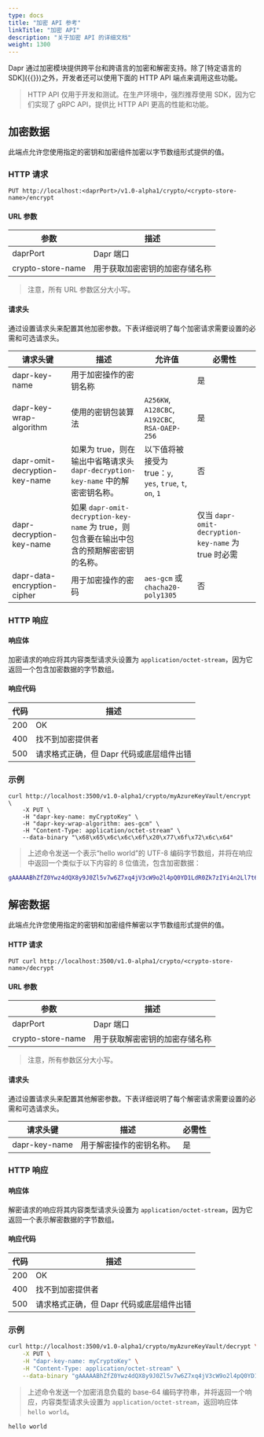 ```yaml
---
type: docs
title: "加密 API 参考"
linkTitle: "加密 API"
description: "关于加密 API 的详细文档"
weight: 1300
---
```


Dapr 通过加密模块提供跨平台和跨语言的加密和解密支持。除了[特定语言的 SDK]({{<ref sdks>}})之外，开发者还可以使用下面的 HTTP API 端点来调用这些功能。

> HTTP API 仅用于开发和测试。在生产环境中，强烈推荐使用 SDK，因为它们实现了 gRPC API，提供比 HTTP API 更高的性能和功能。

## 加密数据

此端点允许您使用指定的密钥和加密组件加密以字节数组形式提供的值。

### HTTP 请求

```
PUT http://localhost:<daprPort>/v1.0-alpha1/crypto/<crypto-store-name>/encrypt
```

#### URL 参数
| 参数               | 描述                                                         |
|-------------------|-------------------------------------------------------------|
| daprPort          | Dapr 端口                                                   |
| crypto-store-name | 用于获取加密密钥的加密存储名称                               |

> 注意，所有 URL 参数区分大小写。

#### 请求头
通过设置请求头来配置其他加密参数。下表详细说明了每个加密请求需要设置的必需和可选请求头。

| 请求头键                    | 描述                                                                                                                                                                                         | 允许值                                                                            | 必需性                                                 |
|----------------------------|---------------------------------------------------------------------------------------------------------------------------------------------------------------------------------------------|-----------------------------------------------------------------------------------|--------------------------------------------------------|
| dapr-key-name              | 用于加密操作的密钥名称                                                                                                                                                                       |                                                                                   | 是                                                      |
| dapr-key-wrap-algorithm    | 使用的密钥包装算法                                                                                                                                                                           | `A256KW`, `A128CBC`, `A192CBC`, `RSA-OAEP-256`                                    | 是                                                      |
| dapr-omit-decryption-key-name | 如果为 true，则在输出中省略请求头 `dapr-decryption-key-name` 中的解密密钥名称。                                                                                                             | 以下值将被接受为 true：`y`, `yes`, `true`, `t`, `on`, `1`                         | 否                                                      |
| dapr-decryption-key-name   | 如果 `dapr-omit-decryption-key-name` 为 true，则包含要在输出中包含的预期解密密钥的名称。                                                                                                     |                                                                                   | 仅当 `dapr-omit-decryption-key-name` 为 true 时必需     |
| dapr-data-encryption-cipher| 用于加密操作的密码                                                                                                                                                                           | `aes-gcm` 或 `chacha20-poly1305`                                                  | 否                                                      |

### HTTP 响应

#### 响应体
加密请求的响应将其内容类型请求头设置为 `application/octet-stream`，因为它返回一个包含加密数据的字节数组。

#### 响应代码
| 代码 | 描述                                                             |
|------|-----------------------------------------------------------------|
| 200  | OK                                                              |
| 400  | 找不到加密提供者                                                |
| 500  | 请求格式正确，但 Dapr 代码或底层组件出错                         |

### 示例
```shell
curl http://localhost:3500/v1.0-alpha1/crypto/myAzureKeyVault/encrypt \
    -X PUT \
    -H "dapr-key-name: myCryptoKey" \
    -H "dapr-key-wrap-algorithm: aes-gcm" \ 
    -H "Content-Type: application/octet-stream" \ 
    --data-binary "\x68\x65\x6c\x6c\x6f\x20\x77\x6f\x72\x6c\x64"
```

> 上述命令发送一个表示“hello world”的 UTF-8 编码字节数组，并将在响应中返回一个类似于以下内容的 8 位值流，包含加密数据：

```bash
gAAAAABhZfZ0Ywz4dQX8y9J0Zl5v7w6Z7xq4jV3cW9o2l4pQ0YD1LdR0Zk7zIYi4n2Ll7t6f0Z4X7r8x9o6a8GyL0X1m9Q0Z0A==
```

## 解密数据

此端点允许您使用指定的密钥和加密组件解密以字节数组形式提供的值。

#### HTTP 请求

```
PUT curl http://localhost:3500/v1.0-alpha1/crypto/<crypto-store-name>/decrypt
```

#### URL 参数

| 参数               | 描述                                                         |
|-------------------|-------------------------------------------------------------|
| daprPort          | Dapr 端口                                                   |
| crypto-store-name | 用于获取解密密钥的加密存储名称                               |

> 注意，所有参数区分大小写。

#### 请求头
通过设置请求头来配置其他解密参数。下表详细说明了每个解密请求需要设置的必需和可选请求头。

| 请求头键    | 描述                                              | 必需性 |
|------------|--------------------------------------------------|--------|
| dapr-key-name | 用于解密操作的密钥名称。                        | 是      |

### HTTP 响应

#### 响应体
解密请求的响应将其内容类型请求头设置为 `application/octet-stream`，因为它返回一个表示解密数据的字节数组。

#### 响应代码
| 代码 | 描述                                                             |
|------|-----------------------------------------------------------------|
| 200  | OK                                                              |
| 400  | 找不到加密提供者                                                |
| 500  | 请求格式正确，但 Dapr 代码或底层组件出错                         |

### 示例
```bash
curl http://localhost:3500/v1.0-alpha1/crypto/myAzureKeyVault/decrypt \
    -X PUT \
    -H "dapr-key-name: myCryptoKey" \
    -H "Content-Type: application/octet-stream" \
    --data-binary "gAAAAABhZfZ0Ywz4dQX8y9J0Zl5v7w6Z7xq4jV3cW9o2l4pQ0YD1LdR0Zk7zIYi4n2Ll7t6f0Z4X7r8x9o6a8GyL0X1m9Q0Z0A=="
```

> 上述命令发送一个加密消息负载的 base-64 编码字符串，并将返回一个响应，内容类型请求头设置为 `application/octet-stream`，返回响应体 `hello world`。

```bash
hello world
```